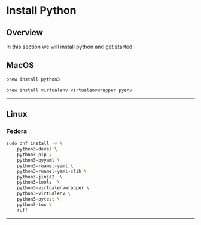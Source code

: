 # Install Python

## Overview

In this section we will install python and get started.

## MacOS

```bash
brew install python3
```

```bash
brew install virtualenv virtualenvwrapper pyenv
```

---

## Linux

### Fedora

```bash
sudo dnf install -y \
    python3-devel \
    python3-pip \
    python3-pyyaml \
    python3-ruamel-yaml \
    python3-ruamel-yaml-clib \
    python3-jinja2  \
    python3-tools  \
    python3-virtualenvwrapper \
    python3-virtualenv \
    python3-pytest \
    python3-tox \
    ruff
```

---
